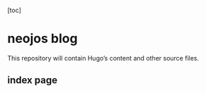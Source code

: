 [toc]

# neojos blog

This repository will contain Hugo’s content and other source files.

## index page
